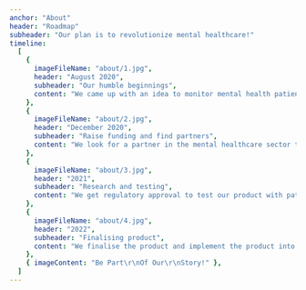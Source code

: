 ```yaml
---
anchor: "About"
header: "Roadmap"
subheader: "Our plan is to revolutionize mental healthcare!"
timeline:
  [
    {
      imageFileName: "about/1.jpg",
      header: "August 2020",
      subheader: "Our humble beginnings",
      content: "We came up with an idea to monitor mental health patients' wellbeing during treatment using mobile sensors. It all began with EIT Digital Summer School 2020, Tallinn, Estonia",
    },
    {
      imageFileName: "about/2.jpg",
      header: "December 2020",
      subheader: "Raise funding and find partners",
      content: "We look for a partner in the mental healthcare sector to co-develop our product with. By working together with our end-users, we will be able to make our product fit into the routines of the practitioners naturally and provide them with the exact tool they need. We also apply for grants and investment to develop our product from parties such as the Tehnopol's Prototron, angel investors, and eventually eHealth accelerators such as Bayer's Grants4Apps.",
    },
    {
      imageFileName: "about/3.jpg",
      header: "2021",
      subheader: "Research and testing",
      content: "We get regulatory approval to test our product with patients. We work together with practitioners and patients at our partner to test our prototypes so we can develop all the necessary, desired features.",
    },
    {
      imageFileName: "about/4.jpg",
      header: "2022",
      subheader: "Finalising product",
      content: "We finalise the product and implement the product into the daily workflow of the practitioners at the partner. We also get full approval for selling the product to other insitutions in Estonia.",
    },
    { imageContent: "Be Part\r\nOf Our\r\nStory!" },
  ]
---
```

